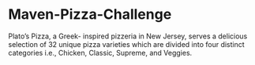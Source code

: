 # Maven-Pizza-Challenge
Plato’s Pizza, a Greek- inspired pizzeria in New Jersey, serves a delicious selection of 32 unique pizza varieties which are divided into four distinct categories i.e., Chicken, Classic, Supreme, and Veggies.
